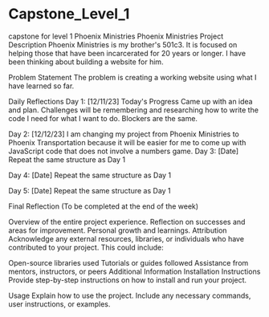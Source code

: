 # Capstone_Level_1
capstone for level 1 Phoenix Ministries
Phoenix Ministries
Project Description
Phoenix Ministries is my brother's 501c3.  It is focused on helping those that have been incarcerated for 20 years or longer.  I have been thinking about building a website for him.   

Problem Statement
The problem is creating a working website using what I have learned so far.

Daily Reflections
Day 1: [12/11/23]
Today's Progress
Came up with an idea and plan.
Challenges will be remembering and researching how to write the code I need for what I want to do.  Blockers are the same.


Day 2: [12/12/23]
I am changing my project from Phoenix Ministries to Phoenix Transportation because it will be easier for me to come up with JavaScript code that does not involve a numbers game.
Day 3: [Date]
Repeat the same structure as Day 1

Day 4: [Date]
Repeat the same structure as Day 1

Day 5: [Date]
Repeat the same structure as Day 1

Final Reflection
(To be completed at the end of the week)

Overview of the entire project experience.
Reflection on successes and areas for improvement.
Personal growth and learnings.
Attribution
Acknowledge any external resources, libraries, or individuals who have contributed to your project. This could include:

Open-source libraries used
Tutorials or guides followed
Assistance from mentors, instructors, or peers
Additional Information
Installation Instructions
Provide step-by-step instructions on how to install and run your project.

Usage
Explain how to use the project. Include any necessary commands, user instructions, or examples.



